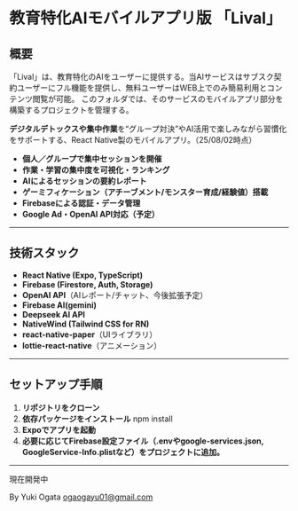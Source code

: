 # 教育特化AIモバイルアプリ版 「Lival」

## 概要

「Lival」は、教育特化のAIをユーザーに提供する。当AIサービスはサブスク契約ユーザーにフル機能を提供し、無料ユーザーはWEB上でのみ簡易利用とコンテンツ閲覧が可能。
このフォルダでは、そのサービスのモバイルアプリ部分を構築するプロジェクトを管理する。

**デジタルデトックスや集中作業**を“グループ対決”やAI活用で楽しみながら習慣化をサポートする、React Native製のモバイルアプリ。（25/08/02時点）

- **個人／グループで集中セッションを開催**
- **作業・学習の集中度を可視化・ランキング**
- **AIによるセッションの要約レポート**
- **ゲーミフィケーション（アチーブメント/モンスター育成/経験値）搭載**
- **Firebaseによる認証・データ管理**
- **Google Ad・OpenAI API対応（予定）**

---

## 技術スタック

- **React Native (Expo, TypeScript)**
- **Firebase (Firestore, Auth, Storage)**
- **OpenAI API**（AIレポート/チャット、今後拡張予定）
- **Firebase AI(gemini)**
- **Deepseek AI API**
- **NativeWind (Tailwind CSS for RN)**
- **react-native-paper**（UIライブラリ）
- **lottie-react-native**（アニメーション）

---

## セットアップ手順

1. **リポジトリをクローン**
2. **依存パッケージをインストール**
npm install
3. **Expoでアプリを起動**
4. **必要に応じてFirebase設定ファイル（.envやgoogle-services.json, GoogleService-Info.plistなど）をプロジェクトに追加。**

---
現在開発中

By Yuki Ogata
ogaogayu01@gmail.com